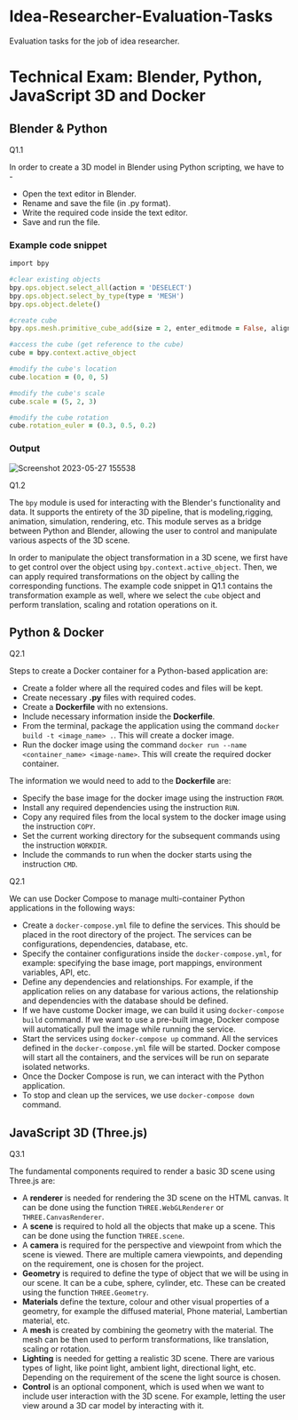# Idea-Researcher-Evaluation-Tasks
Evaluation tasks for the job of idea researcher.

# Technical Exam: Blender, Python, JavaScript 3D and Docker

## Blender & Python

Q1.1

In order to create a 3D model in Blender using Python scripting, we have to -
- Open the text editor in Blender.
- Rename and save the file (in .py format).
- Write the required code inside the text editor.
- Save and run the file.

### Example code snippet
```ruby
import bpy

#clear existing objects
bpy.ops.object.select_all(action = 'DESELECT')
bpy.ops.object.select_by_type(type = 'MESH')
bpy.ops.object.delete()

#create cube
bpy.ops.mesh.primitive_cube_add(size = 2, enter_editmode = False, align = 'WORLD')

#access the cube (get reference to the cube)
cube = bpy.context.active_object

#modify the cube's location
cube.location = (0, 0, 5)

#modify the cube's scale
cube.scale = (5, 2, 3)

#modify the cube rotation
cube.rotation_euler = (0.3, 0.5, 0.2)
```

### Output
![Screenshot 2023-05-27 155538](https://github.com/gRAFIx02/Idea-Researcher-Evaluation-Tasks/assets/71190713/344ecdd2-9252-44b4-8288-67451bebe717)

Q1.2

The `bpy` module is used for interacting with the Blender's functionality and data. It supports the entirety of the 3D pipeline, that is modeling,rigging, animation, simulation, rendering, etc. This module serves as a bridge between Python and Blender, allowing the user to control and manipulate various aspects of the 3D scene.

In order to manipulate the object transformation in a 3D scene, we first have to get control over the object using `bpy.context.active_object`. Then, we can apply required transformations on the object by calling the corresponding functions. The example code snippet in Q1.1 contains the transformation example as well, where we select the `cube` object and perform translation, scaling and rotation operations on it.


## Python & Docker

Q2.1

Steps to create a Docker container for a Python-based application are:
- Create a folder where all the required codes and files will be kept.
- Create necessary **.py** files with required codes.
- Create a **Dockerfile** with no extensions.
- Include necessary information inside the **Dockerfile**.
- From the terminal, package the application using the command  ```docker build -t <image_name> .```. This will create a docker image.
- Run the docker image using the command ```docker run --name <container_name> <image-name>```. This will create the required docker container.

The information we would need to add to the **Dockerfile** are:
- Specify the base image for the docker image using the instruction ```FROM```.
- Install any required dependencies using the instruction ```RUN```.
- Copy any required files from the local system to the docker image using the instruction ```COPY```.
- Set the current working directory for the subsequent commands using the instruction ```WORKDIR```.
- Include the commands to run when the docker starts using the instruction ```CMD```.

Q2.1

We can use Docker Compose to manage multi-container Python applications in the following ways:
- Create a ```docker-compose.yml``` file to define the services. This should be placed in the root directory of the project. The services can be configurations, dependencies, database, etc.
- Specify the container configurations inside the ```docker-compose.yml```, for example: specifying the base image, port mappings, environment variables, API, etc.
- Define any dependencies and relationships. For example, if the application relies on any database for various actions, the relationship and dependencies with the database should be defined.
- If we have custome Docker image, we can build it using ```docker-compose build``` command. If we want to use a pre-built image, Docker compose will automatically pull the image while running the service.
- Start the services using ```docker-compose up``` command. All the services defined in the ```docker-compose.yml``` file will be started. Docker compose will start all the containers, and the services will be run on separate isolated networks.
- Once the Docker Compose is run, we can interact with the Python application.
- To stop and clean up the services, we use ```docker-compose down``` command.

## JavaScript 3D (Three.js)

Q3.1

The fundamental components required to render a basic 3D scene using Three.js are:
- A **renderer** is needed for rendering the 3D scene on the HTML canvas. It can be done using the function ```THREE.WebGLRenderer``` or ```THREE.CanvasRenderer```.
- A **scene** is required to hold all the objects that make up a scene. This can be done using the function ```THREE.scene```.
- A **camera** is required for the perspective and viewpoint from which the scene is viewed. There are multiple camera viewpoints, and depending on the requirement, one is chosen for the project.
- **Geometry** is required to define the type of object that we will be using in our scene. It can be a cube, sphere, cylinder, etc. These can be created using the function ```THREE.Geometry```.
- **Materials** define the texture, colour and other visual properties of a geometry, for example the diffused material, Phone material, Lambertian material, etc.
- A **mesh** is created by combining the geometry with the material. The mesh can be then used to perform transformations, like translation, scaling or rotation.
- **Lighting** is needed for getting a realistic 3D scene. There are various types of light, like point light, ambient light, directional light, etc. Depending on the requirement of the scene the light source is chosen.
- **Control** is an optional component, which is used when we want to include user interaction with the 3D scene. For example, letting the user view around a 3D car model by interacting with it.
